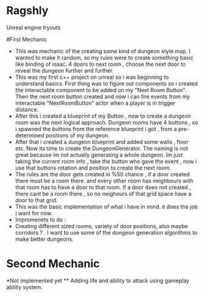 # Ragshly
Unreal engine tryouts


#First Mechanic

- This was mechanic of the creating some kind of dungeon style map. I wanted to make it random, so my rules were to create something basic like binding of isaac. 4 doors to next room , choose the next door to reveal the dungeon further and further.
- This was my first c++ project on unreal so i was beginning to understand basics. First thing was to figure out components so i created the interactable component to be added on my "Next Room Button". Then the next room button created and now i can fire events from my interactable "NextRoomButton" actor when a player is in trigger distance.
- After this i created a blueprint of my Button , now to create a dungeon room was the next logical approach. Dungeon rooms have 4 buttons , so i spawned the buttons from the reference blueprint i got , from a pre-determined positions of my dungeon.
- After that i created a dungeon blueprint and added some walls , floor etc. Now its time to create the DungeonGenerator. The naming is not great because im not actually generating a whole dungeon. Im just taking the current room info , take the button who gave the event , now i use that buttons rotation and position to create the next room.
- The rules are the door gets created in %50 chance , if a door created there must be a room there. and every other room has neighbours with that room has to have a door to that room. If a door does not created , there cant be a room there , so no neighours of that grid space have a door to that grid.
- This was the basic implementation of what i have in mind. it does the job i want for now.
- Impromenets to do :
-  Creating different sized rooms, variety of door positions, also maybe corridors ? . I want to use some of the dungeon generation algorithms to make better dungeons.
# Second Mechanic
*Not implemented yet
 ** Adding life and ability to attack using gameplay ability system.
